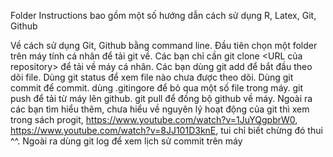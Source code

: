 Folder Instructions bao gồm một số hướng dẫn cách sử dụng R, Latex, Git, Github

Về cách sử dụng Git, Github bằng command line.
Đầu tiên chọn một folder trên máy tính cá nhân để tải git về.
Các bạn chỉ cần git clone <URL của repository> để tải về máy cá nhân.
Các bạn dùng git add để bắt đầu theo dõi file.
Dùng git status để xem file nào chưa được theo dõi.
Dùng git commit để commit.
dùng .gitingore để bỏ qua một số file trong máy.
git push để tải từ máy lên github.
git pull để đồng bộ github về máy.
Ngoài ra các bạn tìm hiểu thêm, chưa hiểu về nguyên lý hoạt động của git thì xem trong sách progit, https://www.youtube.com/watch?v=1JuYQgpbrW0, https://www.youtube.com/watch?v=8JJ101D3knE, tui chỉ biết chừng đó thui ^^.
Ngoài ra dùng git log để xem lịch sử commit trên máy
